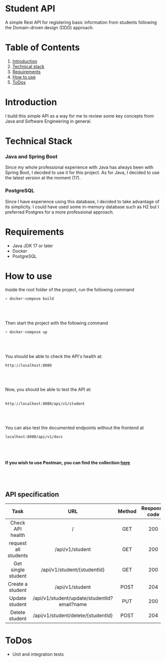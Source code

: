 # Student API

A simple Rest API for registering basic information from students following the Domain-driven design (DDD) approach.


# Table of Contents
1. [Introduction](#Introduction)
2. [Technical stack](#Technical-stack)
3. [Requirements](#Requirements)
4. [How to use](#How-to-use)
5. [ToDos](#ToDos)

# Introduction
I build this simple API as a way for me to review some key concepts from Java and Software Engineering in general. 

# Technical Stack

### Java and Spring Boot
Since my whole professional experience with Java has always been with Spring Boot, I decided to use it for this project.
As for Java, I decided to use the latest version at the moment (17).

### PostgreSQL
Since I have experience using this database, I decided to take advantage of its simplicity. 
I could have used some in-memory database such as H2 but I preferred Postgres for a more professional approach.


# Requirements
- Java JDK 17 or later
- Docker
- PostgreSQL

# How to use
Inside the root folder of the project, run the following command

```sh
> docker-compose build
```
<br>
<br>

Then start the project with the following command

```sh
> docker-compose up
```
<br>
<br>

You should be able to check the API's health at:

```
http://localhost:8080
```
<br>
<br>

Now, you should be able to test the API at:
<br>
<br>

```
http://localhost:8080/api/v1/student
```
<br>
<br>

You can also test the documented endpoints without the frontend at
```
localhost:8080/api/v1/docs
```
<br>
<br>

#### If you wish to use Postman, you can find the collection [here](https://github.com/exequielmoneva/java-student-api/tree/master/postman-collections)
<br>
<br>

## API specification

|         Task         |                     URL                     | Method | Response code |       Response       |
|:--------------------:|:-------------------------------------------:|:------:|:-------------:|:--------------------:|
|   Check API health   |                      /                      |  GET   |      200      |      API is up!      |
| request all students |               /api/v1/student               |  GET   |      200      | List of all students |
|  Get single student  |         /api/v1/student/{studentId}         |  GET   |      200      |       Student        |
|   Create a student   |               /api/v1/student               |  POST  |      204      |   Created student    |
|    Update student    | /api/v1/student/update/studentId?email?name |  PUT   |      200      |   Updated student    |
|    Delete student    |     /api/v1/student/delete/{studentId}      |  POST  |      204      |   Student deleted    |

# ToDos
- Unit and integration tests
